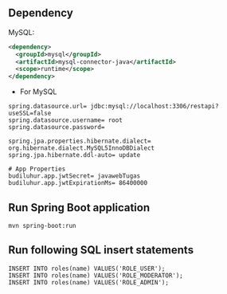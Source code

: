 ## Dependency

MySQL:

```xml
<dependency>
  <groupId>mysql</groupId>
  <artifactId>mysql-connector-java</artifactId>
  <scope>runtime</scope>
</dependency>
```

- For MySQL

```
spring.datasource.url= jdbc:mysql://localhost:3306/restapi?useSSL=false
spring.datasource.username= root
spring.datasource.password=

spring.jpa.properties.hibernate.dialect= org.hibernate.dialect.MySQL5InnoDBDialect
spring.jpa.hibernate.ddl-auto= update

# App Properties
budiluhur.app.jwtSecret= javawebTugas
budiluhur.app.jwtExpirationMs= 86400000
```

## Run Spring Boot application

```
mvn spring-boot:run
```

## Run following SQL insert statements

```
INSERT INTO roles(name) VALUES('ROLE_USER');
INSERT INTO roles(name) VALUES('ROLE_MODERATOR');
INSERT INTO roles(name) VALUES('ROLE_ADMIN');
```

